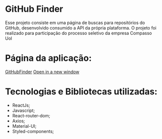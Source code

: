 # GitHub Finder


Esse projeto consiste em uma página de buscas para repositórios do GitHub, desenvolvido consumido a API da própria plataforma. O projeto foi realizado para participação do processo seletivo da empresa Compasso Uol

# Página da aplicação: 
<a href="https://git-uol-carlos.surge.sh/">GitHubFinder</a>
<a href="test.html" onclick="return ! window.open(this.href);">Open in a new window</a>

# Tecnologias e Bibliotecas utilizadas:

<ul>
<li>ReactJs;</li>
<li>Javascript;</li>
<li>React-router-dom;</li>
<li>Axios;</li>
<li>Material-UI;</li>
<li>Styled-components;</li>
</ul>
